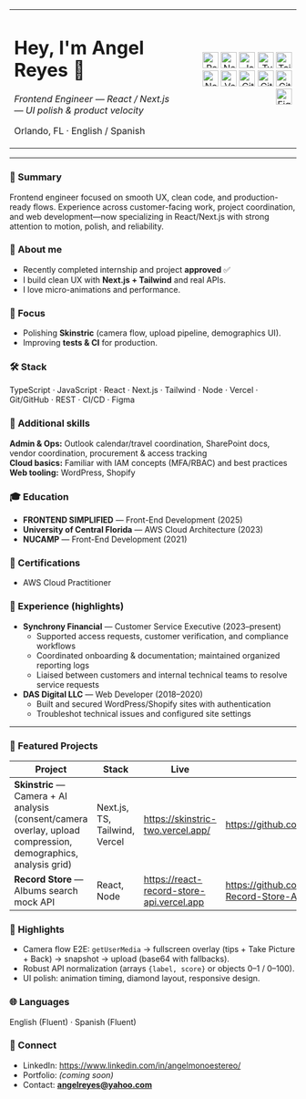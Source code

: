 <!-- Header with side-by-side icons -->
<table width="100%">
  <tr>
    <td align="left" valign="middle">
      <h1>Hey, I'm Angel Reyes 👋</h1>
      <p><em>Frontend Engineer — React / Next.js — UI polish & product velocity</em></p>
      <p>Orlando, FL · English / Spanish</p>
    </td>
    <td align="right" valign="middle">
      <img src="https://cdn.jsdelivr.net/gh/devicons/devicon/icons/react/react-original.svg" height="28" alt="React" />
      <img src="https://cdn.jsdelivr.net/gh/devicons/devicon/icons/nextjs/nextjs-original.svg" height="28" alt="Next.js" />
      <img src="https://cdn.jsdelivr.net/gh/devicons/devicon/icons/javascript/javascript-original.svg" height="28" alt="JavaScript" />
      <img src="https://cdn.jsdelivr.net/gh/devicons/devicon/icons/typescript/typescript-original.svg" height="28" alt="TypeScript" />
      <img src="https://cdn.jsdelivr.net/gh/devicons/devicon/icons/tailwindcss/tailwindcss-original.svg" height="28" alt="Tailwind CSS" />
      <img src="https://cdn.jsdelivr.net/gh/devicons/devicon/icons/nodejs/nodejs-original.svg" height="28" alt="Node.js" />
      <img src="https://cdn.jsdelivr.net/gh/devicons/devicon/icons/vercel/vercel-original.svg" height="28" alt="Vercel" />
      <img src="https://cdn.jsdelivr.net/gh/devicons/devicon/icons/git/git-original.svg" height="28" alt="Git" />
      <img src="https://cdn.jsdelivr.net/gh/devicons/devicon/icons/github/github-original.svg" height="28" alt="GitHub" />
      <img src="https://cdn.jsdelivr.net/gh/devicons/devicon/icons/githubactions/githubactions-original.svg" height="28" alt="GitHub Actions" />
      <img src="https://cdn.jsdelivr.net/gh/devicons/devicon/icons/figma/figma-original.svg" height="28" alt="Figma" />
    </td>
  </tr>
</table>

---

### 🧭 Summary
Frontend engineer focused on smooth UX, clean code, and production-ready flows. Experience across customer-facing work, project coordination, and web development—now specializing in React/Next.js with strong attention to motion, polish, and reliability.

### 🚀 About me
- Recently completed internship and project **approved** ✅  
- I build clean UX with **Next.js + Tailwind** and real APIs.  
- I love micro-animations and performance.

### 🔭 Focus
- Polishing **Skinstric** (camera flow, upload pipeline, demographics UI).
- Improving **tests & CI** for production.

### 🛠 Stack
TypeScript · JavaScript · React · Next.js · Tailwind · Node · Vercel · Git/GitHub · REST · CI/CD · Figma

### 🧾 Additional skills
**Admin & Ops:** Outlook calendar/travel coordination, SharePoint docs, vendor coordination, procurement & access tracking  
**Cloud basics:** Familiar with IAM concepts (MFA/RBAC) and best practices  
**Web tooling:** WordPress, Shopify

### 🎓 Education
- **FRONTEND SIMPLIFIED** — Front-End Development (2025)
- **University of Central Florida** — AWS Cloud Architecture (2023)  
- **NUCAMP** — Front-End Development (2021)

### 🧾 Certifications
- AWS Cloud Practitioner

### 💼 Experience (highlights)
- **Synchrony Financial** — Customer Service Executive (2023–present)  
  - Supported access requests, customer verification, and compliance workflows  
  - Coordinated onboarding & documentation; maintained organized reporting logs  
  - Liaised between customers and internal technical teams to resolve service requests
- **DAS Digital LLC** — Web Developer (2018–2020)  
  - Built and secured WordPress/Shopify sites with authentication  
  - Troubleshot technical issues and configured site settings

---

### 🌟 Featured Projects
| Project | Stack | Live | Code |
|---|---|---|---|
| **Skinstric** — Camera + AI analysis (consent/camera overlay, upload compression, demographics, analysis grid) | Next.js, TS, Tailwind, Vercel | https://skinstric-two.vercel.app/ | https://github.com/angelmonoestereo/skinstric |
| **Record Store** — Albums search mock API | React, Node | https://react-record-store-api.vercel.app | https://github.com/AngelMonoestereo/React-Record-Store-API |

### 🧩 Highlights
- Camera flow E2E: `getUserMedia` → fullscreen overlay (tips + Take Picture + Back) → snapshot → upload (base64 with fallbacks).  
- Robust API normalization (arrays `{label, score}` or objects 0–1 / 0–100).  
- UI polish: animation timing, diamond layout, responsive design.

### 🌐 Languages
English (Fluent) · Spanish (Fluent)

### 🤝 Connect
- LinkedIn: https://www.linkedin.com/in/angelmonoestereo/  
- Portfolio: *(coming soon)*  
- Contact: **angelreyes@yahoo.com**





